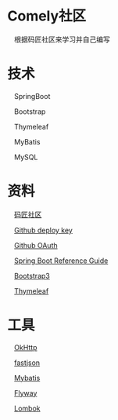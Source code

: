 # Comely社区
&emsp;根据码匠社区来学习并自己编写
# 技术
&emsp;SpringBoot

&emsp;Bootstrap

&emsp;Thymeleaf

&emsp;MyBatis

&emsp;MySQL
# 资料
&emsp;[码匠社区](http://www.mawen.co)

&emsp;[Github deploy key](https://developer.github.com/v3/guides/managing-deploy-keys/)

&emsp;[Github OAuth](https://developer.github.com/apps/building-oauth-apps/)

&emsp;[Spring Boot Reference Guide](https://docs.spring.io/spring-boot/docs/2.0.0.RC1/reference/htmlsingle/#using-boot-devtools)

&emsp;[Bootstrap3](https://v3.bootcss.com/)

&emsp;[Thymeleaf](https://www.thymeleaf.org/doc/tutorials/3.0/usingthymeleaf.html#introducing-thymeleaf)
# 工具
&emsp;[OkHttp](https://square.github.io/okhttp/)

&emsp;[fastjson](https://github.com/alibaba/fastjson)

&emsp;[Mybatis](https://mybatis.org/spring-boot-starter/mybatis-spring-boot-autoconfigure/)

&emsp;[Flyway](https://flywaydb.org/getstarted/firststeps/maven)

&emsp;[Lombok](https://projectlombok.org/setup/maven)